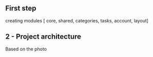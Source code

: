 ## First step
creating modules [ core, shared, categories, tasks, account, layout]

## 2 - Project architecture 
Based on the photo